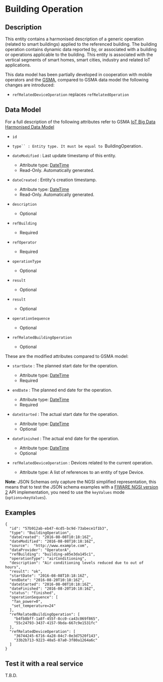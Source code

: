 # Building Operation

## Description

This entity contains a harmonised description of a generic operation (related
to smart buildings) applied to the referenced building. The building operation
contains dynamic data reported by, or associated with a building or operations
applicable to the building. This entity is associated with the vertical segments
of smart homes, smart cities, industry and related IoT applications.

This data model has been partially developed in cooperation with mobile
operators and the [GSMA](http://www.gsma.com/connectedliving/iot-big-data/),
compared to GSMA data model the following changes are introduced:

* `refRelatedDeviceOperation` replaces `refRelatedOperation`

## Data Model

For a full description of the following attributes refer to GSMA
[IoT Big Data Harmonised Data Model](https://www.gsma.com/iot/wp-content/uploads/2016/06/CLP.26-v4.0.pdf)

+ `id`

+ `type`` : Entity type. It must be equal to `BuildingOperation`.`

+ `dateModified` : Last update timestamp of this entity.
    + Attribute type: [DateTime](https://schema.org/DateTime)
    + Read-Only. Automatically generated.

+ `dateCreated` : Entity's creation timestamp.
    + Attribute type: [DateTime](https://schema.org/DateTime)
    + Read-Only. Automatically generated.

+ `description`
    + Optional

+ `refBuilding`
    + Required

+ `refOperator`
    + Required

+ `operationType`
    + Optional

+ `result`
    + Optional

+ `result`
    + Optional

+ `operationSequence`
    + Optional

+ `refRelatedBuildingOperation`
    + Optional

These are the modified attributes  compared to GSMA model:

+ `startDate` : The planned start date for the operation.
    + Attribute type: [DateTime](https://schema.org/DateTime)
    + Required 

+ `endDate` : The planned end date for the operation.
    + Attribute type: [DateTime](https://schema.org/DateTime)
    + Required 

+ `dateStarted` : The actual start date for the operation.
    + Attribute type: [DateTime](https://schema.org/DateTime)
    + Optional 

+ `dateFinished` : The actual end date for the operation.
    + Attribute type: [DateTime](https://schema.org/DateTime)
    + Optional 

+ `refRelatedDeviceOperation` : Devices related to the current operation.
    + Attribute type: A list of references to an entity of type
      Device.

**Note**: JSON Schemas only capture the NGSI simplified representation, this
means that to test the JSON schema examples with
a [FIWARE NGSI version 2](http://fiware.github.io/specifications/ngsiv2/stable)
API implementation, you need to use the `keyValues`
mode (`options=keyValues`).

## Examples

```
{
  "id": "57b912ab-eb47-4cd5-bc9d-73abece1f1b3",
  "type": "BuildingOperation",
  "dateCreated": "2016-08-08T10:18:16Z",
  "dateModified": "2016-08-08T10:18:16Z",
  "source":  "http://www.example.com",
  "dataProvider": "OperatorA",
  "refBuilding": "building-a85e3da145c1",
  "operationType": "airConditioning",
  "description": "Air conditioning levels reduced due to out of hours",
  "result": "ok",
  "startDate": "2016-08-08T10:18:16Z",
  "endDate": "2016-08-20T10:18:16Z",
  "dateStarted": "2016-08-08T10:18:16Z",
  "dateFinished": "2016-08-20T10:18:16Z",
  "status": "finished",
  "operationSequence": [
   "fan_power=0",
   "set_temperature=24"
  ],
  "refRelatedBuildingOperation": [
    "b4fb8bff-1a8f-455f-8cc0-ca43c069f865",
    "55c24793-3437-4157-9bda-667c9e1531fc"
  ],
  "refRelatedDeviceOperation": [
    "36744245-6716-4a28-84c7-0e3d7520f143",
    "33b2b713-9223-40a5-87a0-3f80a1264a6c"
  ]
}
```

## Test it with a real service

T.B.D.
